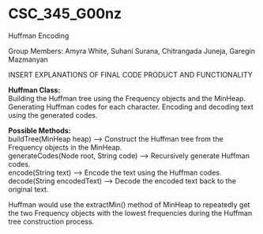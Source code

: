 # CSC_345_G00nz
Huffman Encoding 

Group Members: Amyra White, Suhani Surana, Chitrangada Juneja, Garegin Mazmanyan 

INSERT EXPLANATIONS OF FINAL CODE PRODUCT AND FUNCTIONALITY 

**Huffman Class:**<br> 
Building the Huffman tree using the Frequency objects and the MinHeap.
Generating Huffman codes for each character.
Encoding and decoding text using the generated codes.

**Possible Methods:** <br>
buildTree(MinHeap heap) --> Construct the Huffman tree from the Frequency objects in the MinHeap.<br> 
generateCodes(Node root, String code) --> Recursively generate Huffman codes.<br> 
encode(String text) --> Encode the text using the Huffman codes.<br> 
decode(String encodedText) --> Decode the encoded text back to the original text.<br> 

Huffman would use the extractMin() method of MinHeap to repeatedly get the two Frequency objects with the lowest frequencies during the Huffman tree construction process.



